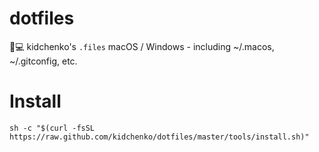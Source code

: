 # dotfiles
🔧💻  kidchenko's `.files` macOS / Windows - including ~/.macos, ~/.gitconfig, etc.

# Install

`sh -c "$(curl -fsSL https://raw.github.com/kidchenko/dotfiles/master/tools/install.sh)"`


